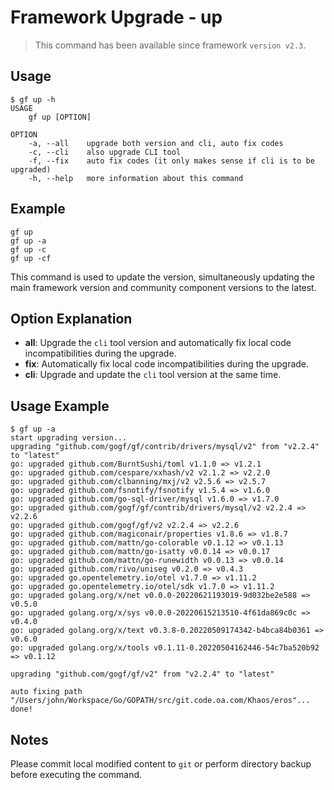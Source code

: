 # Framework Upgrade - up

> This command has been available since framework `version v2.3`.

## Usage

```shell
$ gf up -h
USAGE
    gf up [OPTION]

OPTION
    -a, --all    upgrade both version and cli, auto fix codes
    -c, --cli    also upgrade CLI tool
    -f, --fix    auto fix codes (it only makes sense if cli is to be upgraded)
    -h, --help   more information about this command
```

## Example

```shell
gf up
gf up -a
gf up -c
gf up -cf
```

This command is used to update the version, simultaneously updating the main framework version and community component versions to the latest.

## Option Explanation

- **all**: Upgrade the `cli` tool version and automatically fix local code incompatibilities during the upgrade.
- **fix**: Automatically fix local code incompatibilities during the upgrade.
- **cli**: Upgrade and update the `cli` tool version at the same time.

## Usage Example

```shell
$ gf up -a       
start upgrading version...
upgrading "github.com/gogf/gf/contrib/drivers/mysql/v2" from "v2.2.4" to "latest"
go: upgraded github.com/BurntSushi/toml v1.1.0 => v1.2.1
go: upgraded github.com/cespare/xxhash/v2 v2.1.2 => v2.2.0
go: upgraded github.com/clbanning/mxj/v2 v2.5.6 => v2.5.7
go: upgraded github.com/fsnotify/fsnotify v1.5.4 => v1.6.0
go: upgraded github.com/go-sql-driver/mysql v1.6.0 => v1.7.0
go: upgraded github.com/gogf/gf/contrib/drivers/mysql/v2 v2.2.4 => v2.2.6
go: upgraded github.com/gogf/gf/v2 v2.2.4 => v2.2.6
go: upgraded github.com/magiconair/properties v1.8.6 => v1.8.7
go: upgraded github.com/mattn/go-colorable v0.1.12 => v0.1.13
go: upgraded github.com/mattn/go-isatty v0.0.14 => v0.0.17
go: upgraded github.com/mattn/go-runewidth v0.0.13 => v0.0.14
go: upgraded github.com/rivo/uniseg v0.2.0 => v0.4.3
go: upgraded go.opentelemetry.io/otel v1.7.0 => v1.11.2
go: upgraded go.opentelemetry.io/otel/sdk v1.7.0 => v1.11.2
go: upgraded golang.org/x/net v0.0.0-20220621193019-9d032be2e588 => v0.5.0
go: upgraded golang.org/x/sys v0.0.0-20220615213510-4f61da869c0c => v0.4.0
go: upgraded golang.org/x/text v0.3.8-0.20220509174342-b4bca84b0361 => v0.6.0
go: upgraded golang.org/x/tools v0.1.11-0.20220504162446-54c7ba520b92 => v0.1.12

upgrading "github.com/gogf/gf/v2" from "v2.2.4" to "latest"

auto fixing path "/Users/john/Workspace/Go/GOPATH/src/git.code.oa.com/Khaos/eros"...
done!
```

## Notes

Please commit local modified content to `git` or perform directory backup before executing the command.
